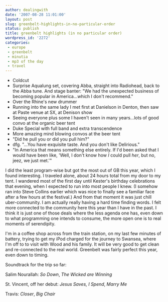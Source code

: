 ```yaml
---
author: dealingwith
date: '2007-08-28 11:01:00'
layout: post
slug: greenbelt-highlights-in-no-particular-order
status: publish
title: greenbelt highlights (in no particular order)
wordpress_id: '2272'
categories:
 - europe
 - greenbelt
 - minutia
 - mp3 of the day
 - travel
---
```


* Coldcut
* Surprise Aqualung set, covering Abba, straight into Radiohead, back to the Abba tune. And stage banter: "We had the unexpected business of becoming popular in America...which I don't recommend."
* Over the Rhine's new drummer
* Running into the same lady I met first at Danielson in Denton, then saw at Paste venue at SX, at Denison show
* Seeing everyone plus some I haven't seen in many years...lots of good convo at the organic beer tent
* Duke Special with full band and extra transcendence
* More amazing mind blowing convos at the beer tent
* "Did he pull you or did you pull him?"
* dfg. "...You have exquisite taste. And you don't like Delirious."
* "In America that means something else entirely. If I'd been asked that I would have been like, 'Well, I don't know how _I_ could pull _her_, but no, jeez, we just met.'"

I did the least program-wise but got the most out of GB this year, which I found interesting. I traveled alone, about 24 hours total from my door to my tent. I wandered most of the first day until Kester's birthday celebrations that evening, when I expected to run into most people I knew. (I somehow ran into Steve Collins earlier which was nice to finally see a familiar face after a few hours at the festival.) And from that moment it was just chill uber-community. I am actually really having a hard time finding words. I felt more connected to the community here this year than I have in the past. I think it is just one of those deals where the less agenda one has, even down to what programming one intends to consume, the more open one is to real moments of serendipity.

I'm in a coffee shop across from the train station, on my last few minutes of battery, trying to get my iPod charged for the journey to Swansea, where I'm off to to visit with Wood and his family. It will be very good to get clean and re-connected to the real world. Greenbelt was fairly perfect this year, even down to timing.

Soundtrack for the trip so far:

Salim Nourallah: _So Down_, _The Wicked are Winning_

St. Vincent, off her debut: _Jesus Saves, I Spend_, _Marry Me_

Travis: _Closer_, _Big Chair_
